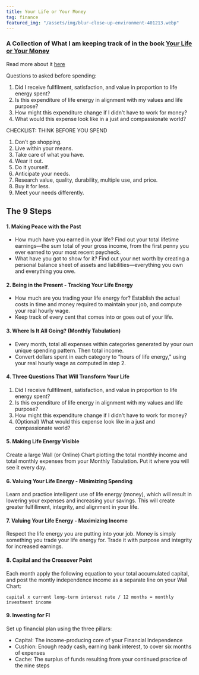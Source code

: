 ```yaml
---
title: Your Life or Your Money
tag: finance
featured_img: "/assets/img/blur-close-up-environment-401213.webp"
---
```


### A Collection of What I am keeping track of in the book [Your Life or Your Money](https://www.amazon.com/Your-Money-Life-Transforming-Relationship/dp/0143115766)

Read more about it [here](https://yourmoneyoryourlife.com/)

Questions to asked before spending:
1. Did I receive fullfilment, satisfaction, and value in proportion to life energy spent?
2. Is this expenditure of life energy in alignment with my values and life purpose?
3. How might this expenditure change if I didn't have to work for money?
4. What would this expense look like in a just and compassionate world?

CHECKLIST: THINK BEFORE YOU SPEND
1. Don’t go shopping.
2. Live within your means.
3. Take care of what you have.
4. Wear it out.
5. Do it yourself.
6. Anticipate your needs.
7. Research value, quality, durability, multiple use, and price.
8. Buy it for less.
9. Meet your needs differently.

## The 9 Steps
#### 1. Making Peace with the Past
*  How much have you earned in your life? Find out your total lifetime earnings—the sum total of your gross income, from the first penny you ever earned to your most recent paycheck.
* What have you got to show for it? Find out your net worth by creating a personal balance sheet of assets and liabilities—everything you own and everything you owe.

#### 2. Being in the Present - Tracking Your Life Energy
* How much are you trading your life energy for? Establish the actual costs in time and money required to maintain your job, and compute your real hourly wage.
* Keep track of every cent that comes into or goes out of your life.

#### 3. Where Is It All Going? (Monthly Tabulation)
* Every month, total all expenses within categories generated by your own unique spending pattern. Then total income.
* Convert dollars spent in each category to “hours of life energy,” using your real hourly wage as computed in step 2.

#### 4. Three Questions That Will Transform Your Life
1. Did I receive fullfilment, satisfaction, and value in proportion to life energy spent?
2. Is this expenditure of life energy in alignment with my values and life purpose?
3. How might this expenditure change if I didn't have to work for money?
4. (Optional) What would this expense look like in a just and compassionate world?

#### 5. Making Life Energy Visible
Create a large Wall (or Online) Chart plotting the total monthly income and total monthly expenses from your Monthly Tabulation. Put it where you will see it every day.

#### 6. Valuing Your Life Energy - Minimizing Spending
Learn and practice intelligent use of life energy (money), which will result in lowering your expenses and increasing your savings. This will create greater fulfillment, integrity, and alignment in your life.

#### 7. Valuing Your Life Energy - Maximizing Income
Respect the life energy you are putting into your job. Money is simply something you trade your life energy for. Trade it with purpose and integrity for increased earnings.

#### 8. Capital and the Crossover Point
Each month apply the following equation to your total accumulated capital, and post the montly independence income as a separate line on your Wall Chart:
```
capital x current long-term interest rate / 12 months = monthly investment income 
```

#### 9. Investing for FI
Set up financial plan using the three pillars:
* Capital: The income-producing core of your Financial Independence
* Cushion: Enough ready cash, earning bank interest, to cover six months of expenses
* Cache: The surplus of funds resulting from your continued pracrice of the nine steps